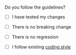 Do you follow the guidelines?

- [ ] I have tested my changes
- [ ] There is no breaking change
- [ ] There is no regression
- [ ] I follow existing [coding style](https://docs.kanboard.org/en/latest/developer_guide/coding_standards.html)

